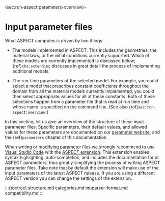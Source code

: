 (sec:run-aspect:parameters-overview)=
# Input parameter files

What ASPECT computes is driven by two things:

-   The models implemented in ASPECT. This
    includes the geometries, the material laws, or the initial conditions
    currently supported. Which of these models are currently implemented is
    discussed below; {ref}`cha:extending` discusses in great
    detail the process of implementing additional models.

-   The run-time parameters of the selected model. For example, you could select a model that prescribes
    constant coefficients throughout the domain from all the material models
    currently implemented; you could then select appropriate values for all of
    these constants. Both of these selections happen from a parameter file
    that is read at run time and whose name is specified on the command line.
    (See also {ref}`sec:run-aspect:overview`.)

In this section, let us give an overview of the structure of these input
parameter files. Specific parameters, their default values, and allowed values
for these parameters are documented on our
[parameter website](https://aspect.geodynamics.org/doc/parameter_view/parameters.xml),
and the {ref}`parameters` chapter of this documentation.

When writing or modifying parameter
files we strongly recommend to use [Visual Studio Code](https://code.visualstudio.com/)
with the [ASPECT extension](https://marketplace.visualstudio.com/items?itemName=zhikui.vscode-aspect).
This extension enables syntax highlighting,
auto-completion, and includes the documentation for all ASPECT parameters, thus greatly simplifying
the process of writing ASPECT parameter files. Take note that by default the extension will make
use of the input parameters of the latest ASPECT release. If you are using a different ASPECT
version you can change the settings of the extension.

:::{toctree}
structure.md
categories.md
muparser-format.md
compatibility.md
:::
